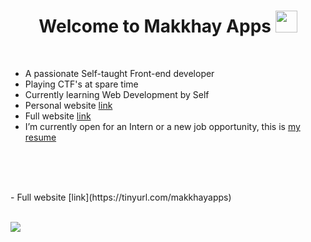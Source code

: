
<h1 align="center"><b>Welcome to Makkhay Apps </b><img src="https://media.giphy.com/media/hvRJCLFzcasrR4ia7z/giphy.gif" width="35"></h1>
<!--  -->

<br>

- A passionate Self-taught Front-end developer
- Playing CTF's at spare time
- Currently learning Web Development by Self
- Personal website [link](https://www.0xabdulkhalid.ml)
- Full website [link](https://tinyurl.com/makkhayapps)
- I’m currently open for an Intern or a new job opportunity, this is [my resume](https://read.cv/0xabdulkhalid)

<br><br>

<br>
- Full website [link](https://tinyurl.com/makkhayapps)
<br><br>

<img src="https://user-images.githubusercontent.com/73097560/115834477-dbab4500-a447-11eb-908a-139a6edaec5c.gif"><br><br>





  
